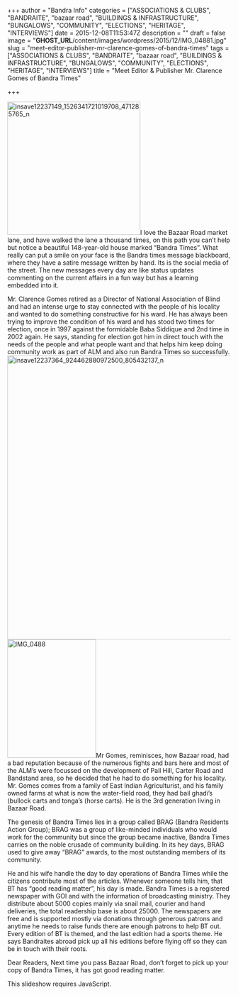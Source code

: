 +++
author = "Bandra Info"
categories = ["ASSOCIATIONS &amp; CLUBS", "BANDRAITE", "bazaar road", "BUILDINGS &amp; INFRASTRUCTURE", "BUNGALOWS", "COMMUNITY", "ELECTIONS", "HERITAGE", "INTERVIEWS"]
date = 2015-12-08T11:53:47Z
description = ""
draft = false
image = "__GHOST_URL__/content/images/wordpress/2015/12/IMG_04881.jpg"
slug = "meet-editor-publisher-mr-clarence-gomes-of-bandra-times"
tags = ["ASSOCIATIONS &amp; CLUBS", "BANDRAITE", "bazaar road", "BUILDINGS &amp; INFRASTRUCTURE", "BUNGALOWS", "COMMUNITY", "ELECTIONS", "HERITAGE", "INTERVIEWS"]
title = "Meet Editor & Publisher Mr. Clarence Gomes of Bandra Times"

+++


<p><img loading="lazy" class="alignright wp-image-8729" src="https://i1.wp.com/bandra.info/wp-content/uploads/2015/12/insave12237149_1526341721019708_471285765_n.jpg?resize=300%2C300&#038;ssl=1" alt="insave12237149_1526341721019708_471285765_n" width="300" height="300" srcset="https://i1.wp.com/bandra.info/wp-content/uploads/2015/12/insave12237149_1526341721019708_471285765_n.jpg?resize=500%2C500&amp;ssl=1 500w, https://i1.wp.com/bandra.info/wp-content/uploads/2015/12/insave12237149_1526341721019708_471285765_n.jpg?resize=150%2C150&amp;ssl=1 150w, https://i1.wp.com/bandra.info/wp-content/uploads/2015/12/insave12237149_1526341721019708_471285765_n.jpg?w=640&amp;ssl=1 640w" sizes="(max-width: 300px) 100vw, 300px" data-recalc-dims="1" />I love the Bazaar Road market lane, and have walked the lane a thousand times, on this path you can’t help but notice a beautiful 148-year-old house marked “Bandra Times”. What really can put a smile on your face is the Bandra times message blackboard, where they have a satire message written by hand. Its is the social media of the street. The new messages every day are like status updates commenting on the current affairs in a fun way but has a learning embedded into it.</p>
<p>Mr. Clarence Gomes retired as a Director of National Association of Blind and had an intense urge to stay connected with the people of his locality and wanted to do something constructive for his ward. He has always been trying to improve the condition of his ward and has stood two times for election, once in 1997 against the formidable Baba Siddique and 2nd time in 2002 again. He says, standing for election got him in direct touch with the needs of the people and what people want and that helps him keep doing community work as part of ALM and also run Bandra Times so successfully.<br />
<img loading="lazy" class="aligncenter wp-image-8731 size-full" src="https://i2.wp.com/bandra.info/wp-content/uploads/2015/12/insave12237364_924462880972500_805432137_n.jpg?resize=640%2C640&#038;ssl=1" alt="insave12237364_924462880972500_805432137_n" width="640" height="640" srcset="https://i2.wp.com/bandra.info/wp-content/uploads/2015/12/insave12237364_924462880972500_805432137_n.jpg?w=640&amp;ssl=1 640w, https://i2.wp.com/bandra.info/wp-content/uploads/2015/12/insave12237364_924462880972500_805432137_n.jpg?resize=150%2C150&amp;ssl=1 150w, https://i2.wp.com/bandra.info/wp-content/uploads/2015/12/insave12237364_924462880972500_805432137_n.jpg?resize=500%2C500&amp;ssl=1 500w" sizes="(max-width: 640px) 100vw, 640px" data-recalc-dims="1" /><img loading="lazy" class="alignright wp-image-8730" src="https://i1.wp.com/bandra.info/wp-content/uploads/2015/12/IMG_0488.jpg?resize=200%2C267&#038;ssl=1" alt="IMG_0488" width="200" height="267" srcset="https://i1.wp.com/bandra.info/wp-content/uploads/2015/12/IMG_0488.jpg?resize=375%2C500&amp;ssl=1 375w, https://i1.wp.com/bandra.info/wp-content/uploads/2015/12/IMG_0488.jpg?w=546&amp;ssl=1 546w" sizes="(max-width: 200px) 100vw, 200px" data-recalc-dims="1" />Mr Gomes, reminisces, how Bazaar road, had a bad reputation because of the numerous fights and bars here and most of the ALM’s were focussed on the development of Pail Hill, Carter Road and Bandstand area, so he decided that he had to do something for his locality. Mr. Gomes comes from a family of East Indian Agriculturist, and his family owned farms at what is now the water-field road, they had bail ghadi’s (bullock carts and tonga’s (horse carts). He is the 3rd generation living in Bazaar Road.</p>
<p>The genesis of Bandra Times lies in a group called BRAG (Bandra Residents Action Group); BRAG was a group of like-minded individuals who would work for the community but since the group became inactive, Bandra Times carries on the noble crusade of community building. In its hey days, BRAG used to give away “BRAG” awards, to the most outstanding members of its community.</p>
<p>He and his wife handle the day to day operations of Bandra Times while the citizens contribute most of the articles. Whenever someone tells him, that BT has “good reading matter”, his day is made. Bandra Times is a registered newspaper with GOI and with the information of broadcasting ministry. They distribute about 5000 copies mainly via snail mail, courier and hand deliveries, the total readership base is about 25000. The newspapers are free and is supported mostly via donations through generous patrons and anytime he needs to raise funds there are enough patrons to help BT out. Every edition of BT is themed, and the last edition had a sports theme. He says Bandraites abroad pick up all his editions before flying off so they can be in touch with their roots.</p>
<p>Dear Readers, Next time you pass Bazaar Road, don’t forget to pick up your copy of Bandra Times, it has got good reading matter.</p>
<p><p class="jetpack-slideshow-noscript robots-nocontent">This slideshow requires JavaScript.</p><div id="gallery-8728-122-slideshow" class="slideshow-window jetpack-slideshow slideshow-black" data-trans="fade" data-autostart="1" data-gallery="[{&quot;src&quot;:&quot;https:\/\/bandra.info\/wp-content\/uploads\/2015\/12\/IMG_20151202_192550.jpg&quot;,&quot;id&quot;:&quot;8732&quot;,&quot;title&quot;:&quot;IMG_20151202_192550&quot;,&quot;alt&quot;:&quot;&quot;,&quot;caption&quot;:&quot;&quot;,&quot;itemprop&quot;:&quot;image&quot;},{&quot;src&quot;:&quot;https:\/\/bandra.info\/wp-content\/uploads\/2015\/12\/IMG_20151204_111151.jpg&quot;,&quot;id&quot;:&quot;8733&quot;,&quot;title&quot;:&quot;IMG_20151204_111151&quot;,&quot;alt&quot;:&quot;&quot;,&quot;caption&quot;:&quot;&quot;,&quot;itemprop&quot;:&quot;image&quot;}]" itemscope itemtype="https://schema.org/ImageGallery"></div></p>



